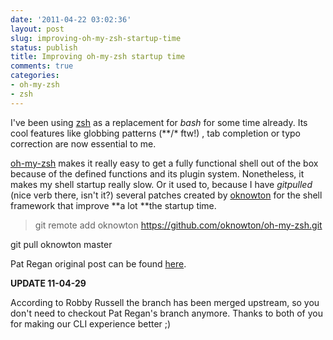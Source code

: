 ```yaml
---
date: '2011-04-22 03:02:36'
layout: post
slug: improving-oh-my-zsh-startup-time
status: publish
title: Improving oh-my-zsh startup time
comments: true
categories:
- oh-my-zsh
- zsh
---
```


I've been using [zsh](http://www.zsh.org) as a replacement for _bash_ for some time already. Its cool features like globbing patterns (**/* ftw!) , tab completion or typo correction are now essential to me.

[oh-my-zsh](https://github.com/robbyrussell/oh-my-zsh) makes it really easy to get a fully functional shell out of the box because of the defined functions and its plugin system. Nonetheless, it makes my shell startup really slow. Or it used to, because I have _gitpulled_ (nice verb there, isn't it?) several patches created by [oknowton](https://github.com/oknowton/oh-my-zsh) for the shell framework that improve **a lot **the startup time.


> git remote add oknowton https://github.com/oknowton/oh-my-zsh.git

git pull oknowton master


Pat Regan original post can be found [here](http://blog.patshead.com/2011/04/improve-your-oh-my-zsh-startup-time-maybe.html).

**UPDATE 11-04-29**

According to Robby Russell the branch has been merged upstream, so you don't need to checkout Pat Regan's branch anymore. Thanks to both of you for making our CLI experience better ;)
